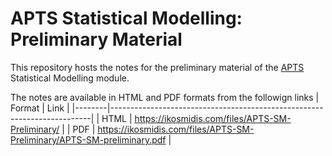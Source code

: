 # APTS Statistical Modelling: Preliminary Material

This repository hosts the notes for the preliminary material of the
[APTS](https://apts.ac.uk) Statistical Modelling module.

The notes are available in HTML and PDF formats from the followign links
| Format | Link                                                                    |
|--------|-------------------------------------------------------------------------|
| HTML   | https://ikosmidis.com/files/APTS-SM-Preliminary/                        |
| PDF    | https://ikosmidis.com/files/APTS-SM-Preliminary/APTS-SM-preliminary.pdf |


